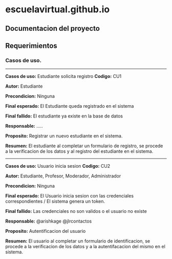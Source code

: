 # escuelavirtual.github.io

## Documentacion del proyecto

## Requerimientos

### Casos de uso.

---

**Casos de uso:** Estudiante solicita registro **Codigo:**  CU1

**Autor:** Estudiante

**Precondicion:** Ninguna

**Final esperado:** El Estudiante queda registrado en el sistema

**Final fallido:** El estudiante ya existe en la base de datos

**Responsable:** .....

**Proposito:** Registrar un nuevo estudiante en el sistema.

**Resumen:** El estudiante al completar un formulario de registro, se procede a la verificacion de los datos y al registro del estudiante en el sistema.

---

**Casos de uso:**  Usuario inicia sesion **Codigo:**  CU2

**Autor:** Estudiante, Profesor, Moderador, Administrador

**Precondicion:** Ninguna

**Final esperado:** El Usuario inicia sesion con las credenciales correspondientes / El sistema genera un token.

**Final fallido:** Las credenciales no son validos o el usuario no existe

**Responsable:** @arishkage @jlrcontactos

**Proposito:** Autentificacion del usuario

**Resumen:** El usuario al completar un formulario de identificacion, se procede a la verificacion de los datos y a la autentifacacion del mismo en el sistema.
